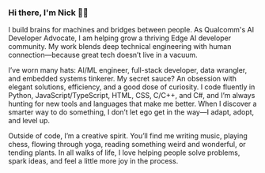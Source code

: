 ### Hi there, I'm Nick 👋🏼

I build brains for machines and bridges between people. As Qualcomm's AI Developer Advocate, I am helping grow a thriving Edge AI developer community. My work blends deep technical engineering with human connection—because great tech doesn’t live in a vacuum.

I’ve worn many hats: AI/ML engineer, full-stack developer, data wrangler, and embedded systems tinkerer. My secret sauce? An obsession with elegant solutions, efficiency, and a good dose of curiosity. I code fluently in Python, JavaScript/TypeScript, HTML, CSS, C/C++, and C#, and I’m always hunting for new tools and languages that make me better. When I discover a smarter way to do something, I don’t let ego get in the way—I adapt, adopt, and level up.

Outside of code, I’m a creative spirit. You’ll find me writing music, playing chess, flowing through yoga, reading something weird and wonderful, or tending plants. In all walks of life, I love helping people solve problems, spark ideas, and feel a little more joy in the process.

<!-- I am an AI/ML, full stack software, and data engineer with a passion for efficiency, optimization, and organization. I am the AI Developer Advocate at Qualcomm where I am building the Qualcomm AI developer community and supporting ecosystem.

I firmly believe that the best solution to any problem can be found by examining it from many perspectives. I am comfortable working across the stack in Python, Javascript/Typescript, HTML, CSS, C/C++ (including embedded), and C#. I enjoy learning and integrating new languages, tools, and ways of thinking to support optimal solution development. When I encounter solutions better than my best, I make sure to understand and integrate them into my work.

In my time outside of tech, I enjoy making music, practicing yoga, reading, playing chess, gardening, and baking. I am always looking for ways to improve the world around me by sharing my joy for life and accumulated knowledge with everyone I can! -->

<!--
**thatrandomfrenchdude/thatrandomfrenchdude** is a ✨ _special_ ✨ repository because its `README.md` (this file) appears on your GitHub profile.

Here are some ideas to get you started:


- 🌱 I’m currently learning ...
- 👯 I’m looking to collaborate on ...
- 🤔 I’m looking for help with ...
- 💬 Ask me about ...
- 📫 How to reach me: ...
- 😄 Pronouns: ...
- ⚡ Fun fact: ...
-->
